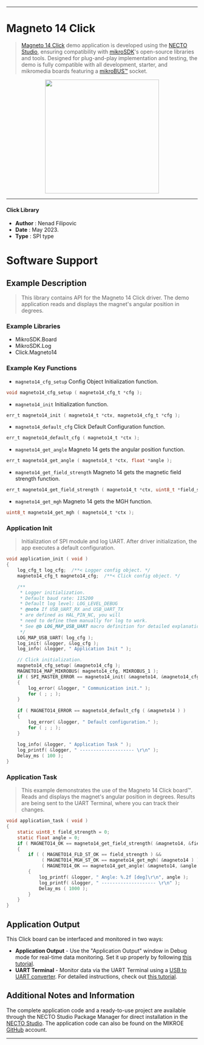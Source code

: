 
---
# Magneto 14 Click

> [Magneto 14 Click](https://www.mikroe.com/?pid_product=MIKROE-5751) demo application is developed using
the [NECTO Studio](https://www.mikroe.com/necto), ensuring compatibility with [mikroSDK](https://www.mikroe.com/mikrosdk)'s
open-source libraries and tools. Designed for plug-and-play implementation and testing, the demo is fully compatible with
all development, starter, and mikromedia boards featuring a [mikroBUS&trade;](https://www.mikroe.com/mikrobus) socket.

<p align="center">
  <img src="https://www.mikroe.com/?pid_product=MIKROE-5751&image=1" height=300px>
</p>

---

#### Click Library

- **Author**        : Nenad Filipovic
- **Date**          : May 2023.
- **Type**          : SPI type

# Software Support

## Example Description

> This library contains API for the Magneto 14 Click driver.
> The demo application reads and displays 
> the magnet's angular position in degrees.

### Example Libraries

- MikroSDK.Board
- MikroSDK.Log
- Click.Magneto14

### Example Key Functions

- `magneto14_cfg_setup` Config Object Initialization function.
```c
void magneto14_cfg_setup ( magneto14_cfg_t *cfg );
```

- `magneto14_init` Initialization function.
```c
err_t magneto14_init ( magneto14_t *ctx, magneto14_cfg_t *cfg );
```

- `magneto14_default_cfg` Click Default Configuration function.
```c
err_t magneto14_default_cfg ( magneto14_t *ctx );
```

- `magneto14_get_angle` Magneto 14 gets the angular position function.
```c
err_t magneto14_get_angle ( magneto14_t *ctx, float *angle );
```

- `magneto14_get_field_strength` Magneto 14 gets the magnetic field strength function.
```c
err_t magneto14_get_field_strength ( magneto14_t *ctx, uint8_t *field_strength );
```

- `magneto14_get_mgh` Magneto 14 gets the MGH function.
```c
uint8_t magneto14_get_mgh ( magneto14_t *ctx );
```

### Application Init

> Initialization of SPI module and log UART.
> After driver initialization, the app executes a default configuration.

```c
void application_init ( void )
{
    log_cfg_t log_cfg;  /**< Logger config object. */
    magneto14_cfg_t magneto14_cfg;  /**< Click config object. */

    /** 
     * Logger initialization.
     * Default baud rate: 115200
     * Default log level: LOG_LEVEL_DEBUG
     * @note If USB_UART_RX and USB_UART_TX 
     * are defined as HAL_PIN_NC, you will 
     * need to define them manually for log to work. 
     * See @b LOG_MAP_USB_UART macro definition for detailed explanation.
     */
    LOG_MAP_USB_UART( log_cfg );
    log_init( &logger, &log_cfg );
    log_info( &logger, " Application Init " );

    // Click initialization.
    magneto14_cfg_setup( &magneto14_cfg );
    MAGNETO14_MAP_MIKROBUS( magneto14_cfg, MIKROBUS_1 );
    if ( SPI_MASTER_ERROR == magneto14_init( &magneto14, &magneto14_cfg ) )
    {
        log_error( &logger, " Communication init." );
        for ( ; ; );
    }
    
    if ( MAGNETO14_ERROR == magneto14_default_cfg ( &magneto14 ) )
    {
        log_error( &logger, " Default configuration." );
        for ( ; ; );
    }
    
    log_info( &logger, " Application Task " );
    log_printf( &logger, " -------------------- \r\n" );
    Delay_ms ( 100 );
}
```

### Application Task

> This example demonstrates the use of the Magneto 14 Click board&trade;.
> Reads and displays the magnet's angular position in degrees.
> Results are being sent to the UART Terminal, where you can track their changes.

```c
void application_task ( void )
{
    static uint8_t field_strength = 0;
    static float angle = 0;
    if ( MAGNETO14_OK == magneto14_get_field_strength( &magneto14, &field_strength ) )
    {
        if ( ( MAGNETO14_FLD_ST_OK == field_strength ) && 
             ( MAGNETO14_MGH_ST_OK == magneto14_get_mgh( &magneto14 ) ) && 
             ( MAGNETO14_OK == magneto14_get_angle( &magneto14, &angle ) ) )
        {
            log_printf( &logger, " Angle: %.2f [deg]\r\n", angle );
            log_printf( &logger, " -------------------- \r\n" );
            Delay_ms ( 1000 );
        }
    }
}
```

## Application Output

This Click board can be interfaced and monitored in two ways:
- **Application Output** - Use the "Application Output" window in Debug mode for real-time data monitoring.
Set it up properly by following [this tutorial](https://www.youtube.com/watch?v=ta5yyk1Woy4).
- **UART Terminal** - Monitor data via the UART Terminal using
a [USB to UART converter](https://www.mikroe.com/click/interface/usb?interface*=uart,uart). For detailed instructions,
check out [this tutorial](https://help.mikroe.com/necto/v2/Getting%20Started/Tools/UARTTerminalTool).

## Additional Notes and Information

The complete application code and a ready-to-use project are available through the NECTO Studio Package Manager for 
direct installation in the [NECTO Studio](https://www.mikroe.com/necto). The application code can also be found on
the MIKROE [GitHub](https://github.com/MikroElektronika/mikrosdk_click_v2) account.

---
